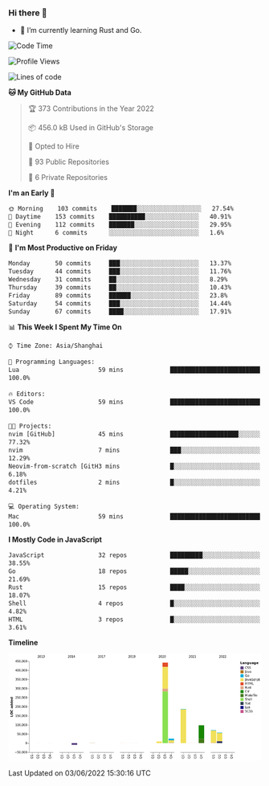 ### Hi there 👋

- 🌱 I’m currently learning Rust and Go.

<!--START_SECTION:waka-->
![Code Time](http://img.shields.io/badge/Code%20Time-391%20hrs%2014%20mins-blue)

![Profile Views](http://img.shields.io/badge/Profile%20Views-1-blue)

![Lines of code](https://img.shields.io/badge/From%20Hello%20World%20I%27ve%20Written-888%20Thousand%20lines%20of%20code-blue)

**🐱 My GitHub Data** 

> 🏆 373 Contributions in the Year 2022
 > 
> 📦 456.0 kB Used in GitHub's Storage 
 > 
> 💼 Opted to Hire
 > 
> 📜 93 Public Repositories 
 > 
> 🔑 6 Private Repositories  
 > 
**I'm an Early 🐤** 

```text
🌞 Morning    103 commits    ███████░░░░░░░░░░░░░░░░░░   27.54% 
🌆 Daytime    153 commits    ██████████░░░░░░░░░░░░░░░   40.91% 
🌃 Evening    112 commits    ███████░░░░░░░░░░░░░░░░░░   29.95% 
🌙 Night      6 commits      ░░░░░░░░░░░░░░░░░░░░░░░░░   1.6%

```
📅 **I'm Most Productive on Friday** 

```text
Monday       50 commits     ███░░░░░░░░░░░░░░░░░░░░░░   13.37% 
Tuesday      44 commits     ███░░░░░░░░░░░░░░░░░░░░░░   11.76% 
Wednesday    31 commits     ██░░░░░░░░░░░░░░░░░░░░░░░   8.29% 
Thursday     39 commits     ██░░░░░░░░░░░░░░░░░░░░░░░   10.43% 
Friday       89 commits     ██████░░░░░░░░░░░░░░░░░░░   23.8% 
Saturday     54 commits     ███░░░░░░░░░░░░░░░░░░░░░░   14.44% 
Sunday       67 commits     ████░░░░░░░░░░░░░░░░░░░░░   17.91%

```


📊 **This Week I Spent My Time On** 

```text
⌚︎ Time Zone: Asia/Shanghai

💬 Programming Languages: 
Lua                      59 mins             █████████████████████████   100.0%

🔥 Editors: 
VS Code                  59 mins             █████████████████████████   100.0%

🐱‍💻 Projects: 
nvim [GitHub]            45 mins             ███████████████████░░░░░░   77.32% 
nvim                     7 mins              ███░░░░░░░░░░░░░░░░░░░░░░   12.29% 
Neovim-from-scratch [GitH3 mins              █░░░░░░░░░░░░░░░░░░░░░░░░   6.18% 
dotfiles                 2 mins              █░░░░░░░░░░░░░░░░░░░░░░░░   4.21%

💻 Operating System: 
Mac                      59 mins             █████████████████████████   100.0%

```

**I Mostly Code in JavaScript** 

```text
JavaScript               32 repos            █████████░░░░░░░░░░░░░░░░   38.55% 
Go                       18 repos            █████░░░░░░░░░░░░░░░░░░░░   21.69% 
Rust                     15 repos            ████░░░░░░░░░░░░░░░░░░░░░   18.07% 
Shell                    4 repos             █░░░░░░░░░░░░░░░░░░░░░░░░   4.82% 
HTML                     3 repos             █░░░░░░░░░░░░░░░░░░░░░░░░   3.61%

```


**Timeline**

![Chart not found](https://raw.githubusercontent.com/elton/elton/main/charts/bar_graph.png) 


 Last Updated on 03/06/2022 15:30:16 UTC
<!--END_SECTION:waka-->

<!--
**elton/elton** is a ✨ _special_ ✨ repository because its `README.md` (this file) appears on your GitHub profile.

Here are some ideas to get you started:

- 🔭 I’m currently working on ...
- 🌱 I’m currently learning ...
- 👯 I’m looking to collaborate on ...
- 🤔 I’m looking for help with ...
- 💬 Ask me about ...
- 📫 How to reach me: ...
- 😄 Pronouns: ...
- ⚡ Fun fact: ...
-->
